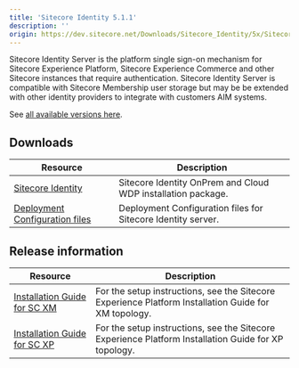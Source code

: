 ```yaml
---
title: 'Sitecore Identity 5.1.1'
description: ''
origin: https://dev.sitecore.net/Downloads/Sitecore_Identity/5x/Sitecore_Identity_511
---
```


Sitecore Identity Server is the platform single sign-on mechanism for Sitecore Experience Platform, Sitecore Experience Commerce and other Sitecore instances that require authentication.
Sitecore Identity Server is compatible with Sitecore Membership user storage but may be be extended with other identity providers to integrate with customers AIM systems.

See [all available versions here](/downloads/Sitecore_Identity).

## Downloads

| Resource                                                                                                                                                                                       | Description                                                  |
| ---------------------------------------------------------------------------------------------------------------------------------------------------------------------------------------------- | ------------------------------------------------------------ |
| [Sitecore Identity](https://scdp.blob.core.windows.net/downloads/Sitecore%20Identity/5x/Sitecore%20Identity%20511/Secure/Sitecore.IdentityServer.5.1.1-r00292.scwdp.zip)                       | Sitecore Identity OnPrem and Cloud WDP installation package. |
| [Deployment Configuration files](https://scdp.blob.core.windows.net/downloads/Sitecore%20Identity/5x/Sitecore%20Identity%20511/Secure/IdentityServer%20Deployment%20Configuration%205.1.1.zip) | Deployment Configuration files for Sitecore Identity server. |

## Release information

| Resource                                                                                                                                                                                                                           | Description                                                                                          |
| ---------------------------------------------------------------------------------------------------------------------------------------------------------------------------------------------------------------------------------- | ---------------------------------------------------------------------------------------------------- |
| [Installation Guide for SC XM](https://scdp.blob.core.windows.net/downloads/Sitecore%20Experience%20Platform/101/Sitecore%20Experience%20Platform%20101%20Update1/Secure/Installation_Guide_for_the_XM_Scaled_Topology-10.1.1.pdf) | For the setup instructions, see the Sitecore Experience Platform Installation Guide for XM topology. |
| [Installation Guide for SC XP](https://scdp.blob.core.windows.net/downloads/Sitecore%20Experience%20Platform/101/Sitecore%20Experience%20Platform%20101%20Update1/Secure/Installation_Guide_for_the_XP_Scaled_topology-10.1.1.pdf) | For the setup instructions, see the Sitecore Experience Platform Installation Guide for XP topology. |
